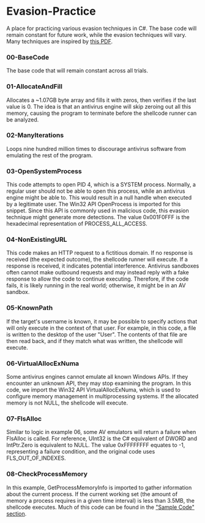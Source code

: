 # Evasion-Practice #

A place for practicing various evasion techniques in C#. The base code will remain constant for future work, while the evasion techniques will vary. Many techniques are inspired by [this PDF](https://blog.sevagas.com/IMG/pdf/BypassAVDynamics.pdf).

### 00-BaseCode
The base code that will remain constant across all trials.

### 01-AllocateAndFill
Allocates a ~1.07GB byte array and fills it with zeros, then verifies if the last value is 0. The idea is that an antivirus engine will skip zeroing out all this memory, causing the program to terminate before the shellcode runner can be analyzed.

### 02-ManyIterations
Loops nine hundred million times to discourage antivirus software from emulating the rest of the program.

### 03-OpenSystemProcess
This code attempts to open PID 4, which is a SYSTEM process. Normally, a regular user should not be able to open this process, while an antivirus engine might be able to. This would result in a null handle when executed by a legitimate user. The Win32 API OpenProcess is imported for this snippet. Since this API is commonly used in malicious code, this evasion technique might generate more detections. The value 0x001F0FFF is the hexadecimal representation of PROCESS_ALL_ACCESS.

### 04-NonExistingURL
This code makes an HTTP request to a fictitious domain. If no response is received (the expected outcome), the shellcode runner will execute. If a response is received, it indicates potential interference. Antivirus sandboxes often cannot make outbound requests and may instead reply with a fake response to allow the code to continue executing. Therefore, if the code fails, it is likely running in the real world; otherwise, it might be in an AV sandbox.

### 05-KnownPath
If the target's username is known, it may be possible to specify actions that will only execute in the context of that user. For example, in this code, a file is written to the desktop of the user "User". The contents of that file are then read back, and if they match what was written, the shellcode will execute.

### 06-VirtualAllocExNuma
Some antivirus engines cannot emulate all known Windows APIs. If they encounter an unknown API, they may stop examining the program. In this code, we import the Win32 API VirtualAllocExNuma, which is used to configure memory management in multiprocessing systems. If the allocated memory is not NULL, the shellcode will execute.

### 07-FlsAlloc
Similar to logic in example 06, some AV emulators will return a failure when FlsAlloc is called. For reference, UInt32 is the C# equivalent of DWORD and IntPtr.Zero is equivalent to NULL. The value 0xFFFFFFFF equates to -1, representing a failure condition, and the original code uses FLS_OUT_OF_INDEXES.

### 08-CheckProcessMemory
In this example, GetProcessMemoryInfo is imported to gather information about the current process. If the current working set (the amount of memory a process requires in a given time interval) is less than 3.5MB, the shellcode executes. Much of this code can be found in the ["Sample Code" section](https://www.pinvoke.net/default.aspx/psapi.getprocessmemoryinfo).
